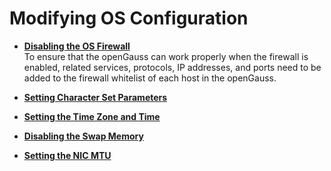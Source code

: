 # Modifying OS Configuration<a name="EN-US_TOPIC_0251900889"></a>

-   **[Disabling the OS Firewall](disabling-the-os-firewall.md)**  
To ensure that the openGauss can work properly when the firewall is enabled, related services, protocols, IP addresses, and ports need to be added to the firewall whitelist of each host in the openGauss.
-   **[Setting Character Set Parameters](setting-character-set-parameters.md)**  

-   **[Setting the Time Zone and Time](setting-the-time-zone-and-time.md)**  

-   **[Disabling the Swap Memory](disabling-the-swap-memory.md)**  

-   **[Setting the NIC MTU](setting-the-nic-mtu.md)**  


